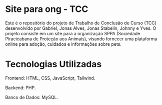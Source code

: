# Site para ong - TCC
Este é o repositório do projeto de Trabalho de Conclusão de Curso (TCC) desenvolvido por Gabriel, Jonas Alves, Jonas Stabelin, Johnny e Yves. O projeto consiste em um site para a organização SPPA (Sociedade Piracicabana de Proteção aos Animais), visando fornecer uma plataforma online para adoção, cuidados e informações sobre pets.

# Tecnologias Utilizadas
Frontend: HTML, CSS, JavaScript, Tailwind.

Backend: PHP.

Banco de Dados: MySQL.
